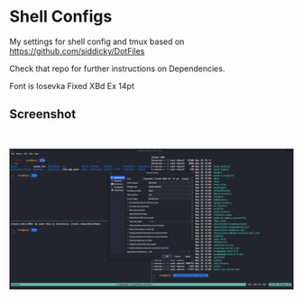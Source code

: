 # Shell Configs

My settings for shell config and tmux based on https://github.com/siddicky/DotFiles

Check that repo for further instructions on Dependencies.

Font is Iosevka Fixed XBd Ex 14pt

## Screenshot
<br>

![Alt text](/Screenshot.png?raw=true "Screenshot")
